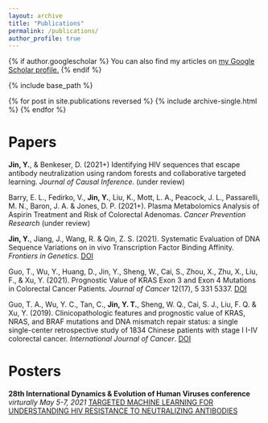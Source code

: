 ```yaml
---
layout: archive
title: "Publications"
permalink: /publications/
author_profile: true
---
```


{% if author.googlescholar %}
  You can also find my articles on <u><a href="{{author.googlescholar}}">my Google Scholar profile</a>.</u>
{% endif %}

{% include base_path %}

{% for post in site.publications reversed %}
  {% include archive-single.html %}
{% endfor %}


Papers
======

**Jin, Y.**, & Benkeser, D. (2021+) Identifying HIV sequences that escape antibody neutralization using random forests and collaborative targeted learning. *Journal of Causal Inference*. (under review)

Barry, E. L., Fedirko, V., **Jin, Y.**, Liu, K., Mott, L. A., Peacock, J. L., Passarelli, M. N., Baron, J. A. & Jones, D. P. (2021+). Plasma Metabolomics Analysis of Aspirin Treatment and Risk of Colorectal Adenomas. *Cancer Prevention Research* (under review)

**Jin, Y.**, Jiang, J., Wang, R. & Qin, Z. S. (2021). Systematic Evaluation of DNA Sequence Variations on in vivo Transcription Factor Binding Affinity. *Frontiers in Genetics*. [DOI](https://doi:10.3389/fgene.2021.667866)

Guo, T., Wu, Y., Huang, D., Jin, Y., Sheng, W., Cai, S., Zhou, X., Zhu, X., Liu, F., & Xu, Y. (2021). Prognostic Value of KRAS Exon 3 and Exon 4 Mutations in Colorectal Cancer Patients. *Journal of Cancer* 12(17), 5 331 5337. [DOI](https://doi:10.7150/jca.59193)

Guo, T. A., Wu, Y. C., Tan, C., **Jin, Y. T.**, Sheng, W. Q., Cai, S. J., Liu, F. Q. & Xu, Y. (2019). Clinicopathologic features and prognostic value of KRAS, NRAS, and BRAF mutations and DNA mismatch repair status: a single single-center retrospective study of 1834 Chinese patients with stage I I-IV colorectal cancer. *International Journal of Cancer*. [DOI](https://doi.org/10.1002/ijc.32489)




Posters
======
**28th International Dynamics & Evolution of Human Viruses conference**
*virturally May 5-7, 2021*
[TARGETED MACHINE LEARNING FOR UNDERSTANDING HIV RESISTANCE TO NEUTRALIZING ANTIBODIES](https://cpd.ucsd.edu/hivdynamics/posters/12-Poster-Jin.pdf)


